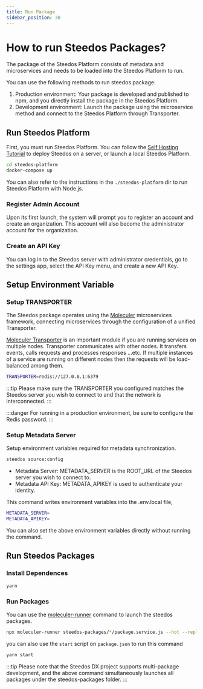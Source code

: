 ```yaml
---
title: Run Package
sidebar_position: 30
---
```


# How to run Steedos Packages?

The package of the Steedos Platform consists of metadata and microservices and needs to be loaded into the Steedos Platform to run. 

You can use the following methods to run steedos package:

1. Production environment: Your package is developed and published to npm, and you directly install the package in the Steedos Platform. 
2. Development environment: Launch the package using the microservice method and connect to the Steedos Platform through Transporter.


## Run Steedos Platform

First, you must run Steedos Platform. You can follow the [Self Hosting Tutorial](/deploy/deploy-docker) to deploy Steedos on a server, or launch a local Steedos Platform.

```bash
cd steedos-platform
docker-compose up
```

You can also refer to the instructions in the `./steedos-platform` dir to run Steedos Platform with Node.js.

### Register Admin Account

Upon its first launch, the system will prompt you to register an account and create an organization. This account will also become the administrator account for the organization.

### Create an API Key

You can log in to the Steedos server with administrator credentials, go to the settings app, select the API Key menu, and create a new API Key.

## Setup Environment Variable

### Setup TRANSPORTER

The Steedos package operates using the [Moleculer](https://moleculer.services/docs) microservices framework, connecting microservices through the configuration of a unified Transporter.

[Moleculer Transporter](https://moleculer.services/docs/0.14/networking) is an important module if you are running services on multiple nodes. Transporter communicates with other nodes. It transfers events, calls requests and processes responses …etc. If multiple instances of a service are running on different nodes then the requests will be load-balanced among them.

```bash
TRANSPORTER=redis://127.0.0.1:6379
```
:::tip
Please make sure the TRANSPORTER you configured matches the Steedos server you wish to connect to and that the network is interconnected. 
:::

:::danger
For running in a production environment, be sure to configure the Redis password.
:::

### Setup Metadata Server

Setup environment variables required for metadata synchronization.

```bash
steedos source:config
```

- Metadata Server: METADATA_SERVER is the ROOT_URL of the Steedos server you wish to connect to.
- Metadata API Key: METADATA_APIKEY is used to authenticate your identity. 

This command writes environment variables into the .env.local file, 

```bash
METADATA_SERVER=
METADATA_APIKEY=
```

You can also set the above environment variables directly without running the command.

## Run Steedos Packages

### Install Dependences

```bash
yarn
```

### Run Packages

You can use the [moleculer-runner](https://moleculer.services/docs/0.14/runner) command to launch the steedos packages.

```bash
npx moleculer-runner steedos-packages/*/package.service.js --hot --repl
```

you can also use the `start` script on `package.json` to run this command

```bash
yarn start
```

:::tip
Please note that the Steedos DX project supports multi-package development, and the above command simultaneously launches all packages under the steedos-packages folder.
:::